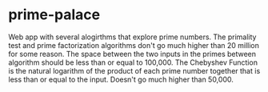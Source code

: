 # prime-palace
Web app with several alogirthms that explore prime numbers.
The primality test and prime factorization algorithms don't go much higher than 20 million for some reason.
The space between the two inputs in the primes between algorithm should be less than or equal to 100,000.
The Chebyshev Function is the natural logarithm of the product of each prime number together that is
less than or equal to the input. Doesn't go much higher than 50,000.
